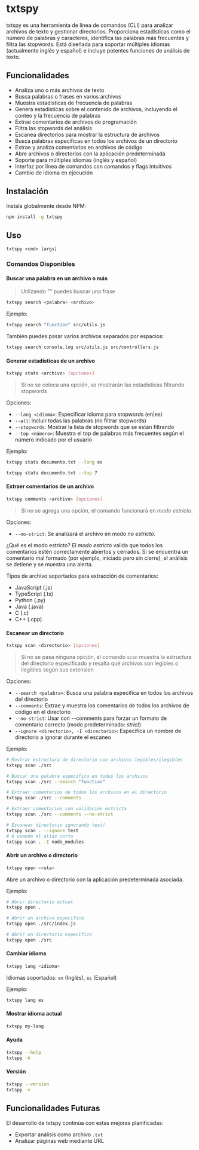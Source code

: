 # txtspy

txtspy es una herramienta de línea de comandos (CLI) para analizar archivos de texto y gestionar directorios. Proporciona estadísticas como el número de palabras y caracteres, identifica las palabras más frecuentes y filtra las stopwords. Está diseñada para soportar múltiples idiomas (actualmente inglés y español) e incluye potentes funciones de análisis de texto.

## Funcionalidades

- Analiza uno o más archivos de texto
- Busca palabras o frases en varios archivos
- Muestra estadísticas de frecuencia de palabras
- Genera estadísticas sobre el contenido de archivos, incluyendo el conteo y la frecuencia de palabras
- Extrae comentarios de archivos de programación
- Filtra las stopwords del análisis
- Escanea directorios para mostrar la estructura de archivos
- Busca palabras específicas en todos los archivos de un directorio
- Extrae y analiza comentarios en archivos de código
- Abre archivos o directorios con la aplicación predeterminada
- Soporte para múltiples idiomas (inglés y español)
- Interfaz por línea de comandos con comandos y flags intuitivos
- Cambio de idioma en ejecución

## Instalación

Instala globalmente desde NPM:

```bash
npm install -g txtspy
```

## Uso

```
txtspy <cmd> [args]
```

### Comandos Disponibles

#### Buscar una palabra en un archivo o más
> Utilizando "" puedes buscar una frase

```bash
txtspy search <palabra> <archivo> 
```

Ejemplo:
```bash
txtspy search "function" src/utils.js
```

También puedes pasar varios archivos separados por espacios:
```bash
txtspy search console.log src/utils.js src/controllers.js
```

#### Generar estadísticas de un archivo

```bash
txtspy stats <archivo> [opciones]
```
> Si no se coloca una opción, se mostrarán las estadísticas filtrando stopwords

Opciones:
- `--lang <idioma>`: Especificar idioma para stopwords (en|es)
- `--all`: Incluir todas las palabras (no filtrar stopwords)
- `--stopwords`: Mostrar la lista de stopwords que se están filtrando
- `--top <número>`: Muestra el top de palabras más frecuentes según el número indicado por el usuario

Ejemplo:
```bash
txtspy stats documento.txt --lang es
```

```bash
txtspy stats documento.txt --top 7
```

#### Extraer comentarios de un archivo
```bash
txtspy comments <archivo> [opciones]
```
> Si no se agrega una opción, el comando funcionará en *modo estricto*.

Opciones:
- `--no-strict`: Se analizará el archivo en modo *no estricto*.

¿Qué es el modo estricto?
El *modo estricto* valida que todos los comentarios estén correctamente abiertos y cerrados.
Si se encuentra un comentario mal formado (por ejemplo, iniciado pero sin cierre), el análisis se detiene y se muestra una alerta.

Tipos de archivo soportados para extracción de comentarios:
- JavaScript (.js)
- TypeScript (.ts)
- Python (.py)
- Java (.java)
- C (.c)
- C++ (.cpp)

#### Escanear un directorio

```bash
txtspy scan <directorio> [opciones]
```
> Si no se pasa ninguna opción, el comando `scan` muestra la estructura del directorio especificado y resalta qué archivos son legibles o ilegibles según sus extension

Opciones:
- `--search <palabra>`: Busca una palabra específica en todos los archivos del directorio
- `--comments`: Extrae y muestra los comentarios de todos los archivos de código en el directorio
- `--no-strict`: Usar con --comments para forzar un formato de comentario correcto (modo predeterminado: *strict*)
- `--ignore <directorio>, -I <directorio>`: Especifica un nombre de directorio a ignorar durante el escaneo

Ejemplo:
```bash
# Mostrar estructura de directorio con archivos legibles/ilegibles
txtspy scan ./src

# Buscar una palabra específica en todos los archivos
txtspy scan ./src --search "function"

# Extraer comentarios de todos los archivos en el directorio
txtspy scan ./src --comments

# Extraer comentarios con validación estricta
txtspy scan ./src --comments --no-strict

# Escanear directorio ignorando test/
txtspy scan . --ignore test
# O usando el alias corto
txtspy scan . -I node_modules
```

#### Abrir un archivo o directorio

```bash
txtspy open <ruta>
```

Abre un archivo o directorio con la aplicación predeterminada asociada.

Ejemplo:
```bash
# Abrir directorio actual
txtspy open .

# Abrir un archivo específico
txtspy open ./src/index.js

# Abrir un directorio específico
txtspy open ./src
```

#### Cambiar idioma

```bash
txtspy lang <idioma>
```

Idiomas soportados: `en` (Inglés), `es` (Español)

Ejemplo:
```bash
txtspy lang es
```

#### Mostrar idioma actual

```bash
txtspy my-lang
```

#### Ayuda

```bash
txtspy --help
txtspy -h
```

#### Versión

```bash
txtspy --version 
txtspy -v
```

## Funcionalidades Futuras

El desarrollo de txtspy continúa con estas mejoras planificadas:

- Exportar análisis como archivo `.txt`
- Analizar páginas web mediante URL
